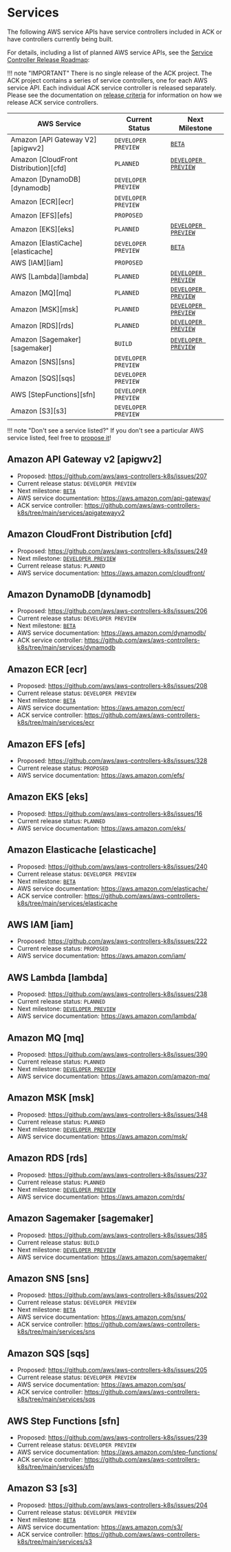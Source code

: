 # Services

The following AWS service APIs have service controllers included in ACK or have
controllers currently being built.

For details, including a list of planned AWS service APIs, see the [Service
Controller Release Roadmap](https://github.com/aws/aws-controllers-k8s/projects/1):

!!! note "IMPORTANT"
    There is no single release of the ACK project. The ACK project contains a
    series of service controllers, one for each AWS service API. Each
    individual ACK service controller is released separately. Please see the
    documentation on [release criteria](releases.md) for information on how we
    release ACK service controllers.

| AWS Service | Current Status | Next Milestone
| ----------- | -------------- | --------------
| Amazon [API Gateway V2][apigwv2] | `DEVELOPER PREVIEW` | [`BETA`](https://github.com/aws/aws-controllers-k8s/milestone/15)
| Amazon [CloudFront Distribution][cfd] | `PLANNED` | [`DEVELOPER PREVIEW`](https://github.com/aws/aws-controllers-k8s/milestone/14)
| Amazon [DynamoDB][dynamodb] | `DEVELOPER PREVIEW` |
| Amazon [ECR][ecr] | `DEVELOPER PREVIEW` |
| Amazon [EFS][efs] | `PROPOSED` |
| Amazon [EKS][eks] | `PLANNED` | [`DEVELOPER PREVIEW`](https://github.com/aws/aws-controllers-k8s/milestone/7)
| Amazon [ElastiCache][elasticache] | `DEVELOPER PREVIEW` | [`BETA`](https://github.com/aws/aws-controllers-k8s/milestone/9)
| AWS [IAM][iam] | `PROPOSED` |
| AWS [Lambda][lambda] | `PLANNED` | [`DEVELOPER PREVIEW`](https://github.com/aws/aws-controllers-k8s/milestone/10)
| Amazon [MQ][mq] | `PLANNED` | [`DEVELOPER PREVIEW`](https://github.com/aws/aws-controllers-k8s/milestone/12)
| Amazon [MSK][msk] | `PLANNED` | [`DEVELOPER PREVIEW`](https://github.com/aws/aws-controllers-k8s/milestone/13)
| Amazon [RDS][rds] | `PLANNED` | [`DEVELOPER PREVIEW`](https://github.com/aws/aws-controllers-k8s/milestone/8)
| Amazon [Sagemaker][sagemaker] | `BUILD` | [`DEVELOPER PREVIEW`](https://github.com/aws/aws-controllers-k8s/milestone/11)
| Amazon [SNS][sns] | `DEVELOPER PREVIEW` |
| Amazon [SQS][sqs] | `DEVELOPER PREVIEW` |
| AWS [StepFunctions][sfn] | `DEVELOPER PREVIEW`
| Amazon [S3][s3] | `DEVELOPER PREVIEW` |

!!! note "Don't see a service listed?"
    If you don't see a particular AWS service listed, feel free to
    [propose it](https://github.com/aws/aws-controllers-k8s/issues/new?labels=Service+Controller&template=propose_new_controller.md&title=%5Bname%5D+service+controller)!

## Amazon API Gateway v2 [apigwv2]

* Proposed: https://github.com/aws/aws-controllers-k8s/issues/207
* Current release status: `DEVELOPER PREVIEW`
* Next milestone: [`BETA`](https://github.com/aws/aws-controllers-k8s/milestone/15)
* AWS service documentation: https://aws.amazon.com/api-gateway/
* ACK service controller: https://github.com/aws/aws-controllers-k8s/tree/main/services/apigatewayv2

## Amazon CloudFront Distribution [cfd]

* Proposed: https://github.com/aws/aws-controllers-k8s/issues/249
* Next milestone: [`DEVELOPER PREVIEW`](https://github.com/aws/aws-controllers-k8s/milestone/14)
* Current release status: `PLANNED`
* AWS service documentation: https://aws.amazon.com/cloudfront/

## Amazon DynamoDB [dynamodb]

* Proposed: https://github.com/aws/aws-controllers-k8s/issues/206
* Current release status: `DEVELOPER PREVIEW`
* Next milestone: [`BETA`](https://github.com/aws/aws-controllers-k8s/milestone/16)
* AWS service documentation: https://aws.amazon.com/dynamodb/
* ACK service controller: https://github.com/aws/aws-controllers-k8s/tree/main/services/dynamodb

## Amazon ECR [ecr]

* Proposed: https://github.com/aws/aws-controllers-k8s/issues/208
* Current release status: `DEVELOPER PREVIEW`
* Next milestone: [`BETA`](https://github.com/aws/aws-controllers-k8s/milestone/16)
* AWS service documentation: https://aws.amazon.com/ecr/
* ACK service controller: https://github.com/aws/aws-controllers-k8s/tree/main/services/ecr

## Amazon EFS [efs]

* Proposed: https://github.com/aws/aws-controllers-k8s/issues/328
* Current release status: `PROPOSED`
* AWS service documentation: https://aws.amazon.com/efs/

## Amazon EKS [eks]

* Proposed: https://github.com/aws/aws-controllers-k8s/issues/16
* Current release status: `PLANNED`
* AWS service documentation: https://aws.amazon.com/eks/

## Amazon Elasticache [elasticache]

* Proposed: https://github.com/aws/aws-controllers-k8s/issues/240
* Current release status: `DEVELOPER PREVIEW`
* Next milestone: [`BETA`](https://github.com/aws/aws-controllers-k8s/milestone/9)
* AWS service documentation: https://aws.amazon.com/elasticache/
* ACK service controller: https://github.com/aws/aws-controllers-k8s/tree/main/services/elasticache

## AWS IAM [iam]

* Proposed: https://github.com/aws/aws-controllers-k8s/issues/222
* Current release status: `PROPOSED`
* AWS service documentation: https://aws.amazon.com/iam/

## AWS Lambda [lambda]

* Proposed: https://github.com/aws/aws-controllers-k8s/issues/238
* Current release status: `PLANNED`
* Next milestone: [`DEVELOPER PREVIEW`](https://github.com/aws/aws-controllers-k8s/milestone/10)
* AWS service documentation: https://aws.amazon.com/lambda/

## Amazon MQ [mq]

* Proposed: https://github.com/aws/aws-controllers-k8s/issues/390
* Current release status: `PLANNED`
* Next milestone: [`DEVELOPER PREVIEW`](https://github.com/aws/aws-controllers-k8s/milestone/12)
* AWS service documentation: https://aws.amazon.com/amazon-mq/

## Amazon MSK [msk]

* Proposed: https://github.com/aws/aws-controllers-k8s/issues/348
* Current release status: `PLANNED`
* Next milestone: [`DEVELOPER PREVIEW`](https://github.com/aws/aws-controllers-k8s/milestone/13)
* AWS service documentation: https://aws.amazon.com/msk/

## Amazon RDS [rds]

* Proposed: https://github.com/aws/aws-controllers-k8s/issues/237
* Current release status: `PLANNED`
* Next milestone: [`DEVELOPER PREVIEW`](https://github.com/aws/aws-controllers-k8s/milestone/8)
* AWS service documentation: https://aws.amazon.com/rds/

## Amazon Sagemaker [sagemaker]

* Proposed: https://github.com/aws/aws-controllers-k8s/issues/385
* Current release status: `BUILD`
* Next milestone: [`DEVELOPER PREVIEW`](https://github.com/aws/aws-controllers-k8s/milestone/11)
* AWS service documentation: https://aws.amazon.com/sagemaker/

## Amazon SNS [sns]

* Proposed: https://github.com/aws/aws-controllers-k8s/issues/202
* Current release status: `DEVELOPER PREVIEW`
* Next milestone: [`BETA`](https://github.com/aws/aws-controllers-k8s/milestone/17)
* AWS service documentation: https://aws.amazon.com/sns/
* ACK service controller: https://github.com/aws/aws-controllers-k8s/tree/main/services/sns

## Amazon SQS [sqs]

* Proposed: https://github.com/aws/aws-controllers-k8s/issues/205
* Current release status: `DEVELOPER PREVIEW`
* AWS service documentation: https://aws.amazon.com/sqs/
* ACK service controller: https://github.com/aws/aws-controllers-k8s/tree/main/services/sqs

## AWS Step Functions [sfn]

* Proposed: https://github.com/aws/aws-controllers-k8s/issues/239
* Current release status: `DEVELOPER PREVIEW`
* AWS service documentation: https://aws.amazon.com/step-functions/
* ACK service controller: https://github.com/aws/aws-controllers-k8s/tree/main/services/sfn

## Amazon S3 [s3]

* Proposed: https://github.com/aws/aws-controllers-k8s/issues/204
* Current release status: `DEVELOPER PREVIEW`
* Next milestone: [`BETA`](https://github.com/aws/aws-controllers-k8s/milestone/16)
* AWS service documentation: https://aws.amazon.com/s3/
* ACK service controller: https://github.com/aws/aws-controllers-k8s/tree/main/services/s3
